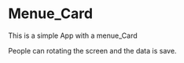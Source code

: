 # Menue_Card

This is a simple App with a menue_Card

People can rotating the screen and the data is save. 

